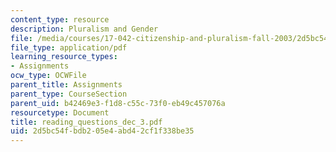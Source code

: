 ```yaml
---
content_type: resource
description: Pluralism and Gender
file: /media/courses/17-042-citizenship-and-pluralism-fall-2003/2d5bc54fbdb205e4abd42cf1f338be35_reading_questions_dec_3.pdf
file_type: application/pdf
learning_resource_types:
- Assignments
ocw_type: OCWFile
parent_title: Assignments
parent_type: CourseSection
parent_uid: b42469e3-f1d8-c55c-73f0-eb49c457076a
resourcetype: Document
title: reading_questions_dec_3.pdf
uid: 2d5bc54f-bdb2-05e4-abd4-2cf1f338be35
---
```

